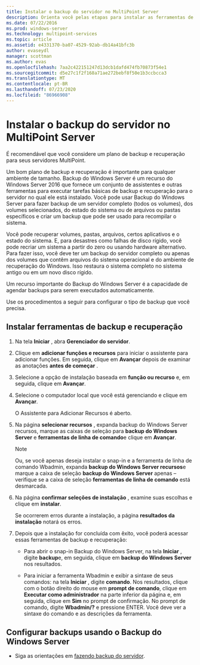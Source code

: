 ```yaml
---
title: Instalar o backup do servidor no MultiPoint Server
description: Orienta você pelas etapas para instalar as ferramentas de backup e recuperação
ms.date: 07/22/2016
ms.prod: windows-server
ms.technology: multipoint-services
ms.topic: article
ms.assetid: e4331370-ba07-4529-92ab-db14a41bfc3b
author: evaseydl
manager: scottman
ms.author: evas
ms.openlocfilehash: 7aa2c422151247d13dcb1dafd474fb70873f54e1
ms.sourcegitcommit: d5e27c1f2f168a71ae272bebf8f50e1b3ccbcca3
ms.translationtype: MT
ms.contentlocale: pt-BR
ms.lasthandoff: 07/23/2020
ms.locfileid: "86966908"
---
```

# <a name="install-server-backup-on-your-multipoint-server"></a>Instalar o backup do servidor no MultiPoint Server
É recomendável que você considere um plano de backup e recuperação para seus servidores MultiPoint.
  
Um bom plano de backup e recuperação é importante para qualquer ambiente de tamanho. Backup do Windows Server é um recurso do Windows Server 2016 que fornece um conjunto de assistentes e outras ferramentas para executar tarefas básicas de backup e recuperação para o servidor no qual ele está instalado. Você pode usar Backup do Windows Server para fazer backup de um servidor completo (todos os volumes), dos volumes selecionados, do estado do sistema ou de arquivos ou pastas específicos e criar um backup que pode ser usado para recompilar o sistema.  
  
Você pode recuperar volumes, pastas, arquivos, certos aplicativos e o estado do sistema. E, para desastres como falhas de disco rígido, você pode recriar um sistema a partir do zero ou usando hardware alternativo. Para fazer isso, você deve ter um backup do servidor completo ou apenas dos volumes que contêm arquivos do sistema operacional e do ambiente de recuperação do Windows. Isso restaura o sistema completo no sistema antigo ou em um novo disco rígido.  
  
Um recurso importante do Backup do Windows Server é a capacidade de agendar backups para serem executados automaticamente.  
  
Use os procedimentos a seguir para configurar o tipo de backup que você precisa.  
  
## <a name="install-backup-and-recovery-tools"></a>Instalar ferramentas de backup e recuperação  
  
1.  Na tela **Iniciar** , abra **Gerenciador do servidor**.  
  
2.  Clique em **adicionar funções e recursos** para iniciar o assistente para adicionar funções. Em seguida, clique em **Avançar** depois de examinar as anotações **antes de começar** .  
  
3.  Selecione a opção de instalação baseada em **função ou recurso** e, em seguida, clique em **Avançar**.  
  
4.  Selecione o computador local que você está gerenciando e clique em **Avançar**.  
  
    O Assistente para Adicionar Recursos é aberto.  
  
5.  Na página **selecionar recursos** , expanda backup do Windows Server recursos, marque as caixas de seleção para **backup do Windows Server** e **ferramentas de linha de comando**e clique em **Avançar**.  
  
    > [!NOTE]  
    > Ou, se você apenas deseja instalar o snap-in e a ferramenta de linha de comando Wbadmin, expanda **backup do Windows Server recursos**e marque a caixa de seleção **backup do Windows Server** apenas – verifique se a caixa de seleção **ferramentas de linha de comando** está desmarcada.  
  
6.  Na página **confirmar seleções de instalação** , examine suas escolhas e clique em **instalar**.  
  
    Se ocorrerem erros durante a instalação, a página **resultados da instalação** notará os erros.  
  
7.  Depois que a instalação for concluída com êxito, você poderá acessar essas ferramentas de backup e recuperação:  
  
    -   Para abrir o snap-in Backup do Windows Server, na tela **Iniciar** , digite **backup**e, em seguida, clique em **backup do Windows Server** nos resultados.  
  
    -   Para iniciar a ferramenta Wbadmin e exibir a sintaxe de seus comandos: na tela **Iniciar** , digite **comando**. Nos resultados, clique com o botão direito do mouse em **prompt de comando**, clique em **Executar como administrador** na parte inferior da página e, em seguida, clique em **Sim** no prompt de confirmação. No prompt de comando, digite **Wbadmin/?** e pressione ENTER. Você deve ver a sintaxe do comando e as descrições da ferramenta.  
  
## <a name="configure-backups-using-windows-server-backup"></a>Configurar backups usando o Backup do Windows Server  
  
-   Siga as orientações em [fazendo backup do servidor](/previous-versions/windows/it-pro/windows-server-2008-R2-and-2008/cc753528(v=ws.11)). 
